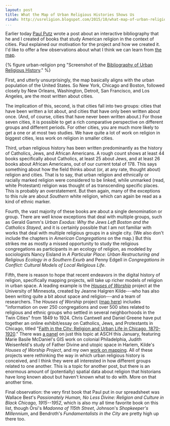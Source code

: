 ```yaml
---
layout: post
title: What the Map of Urban Religious Histories Shows Us
rinah: http://usreligion.blogspot.com/2015/10/what-map-of-urban-religious-histories.html
...
```


Earlier today [Paul Putz](http://www.paulemoryputz.com/) wrote a post about an interactive bibliography that he and I created of books that study American religion in the context of cities. Paul explained our motivation for the project and how we created it. I'd like to offer a few observations about what I think we can learn from [the map](http://apps.lincolnmullen.com/urban-religious-history/).

{% figure urban-religion png "Screenshot of the [Bibliography of Urban Religious History](http://apps.lincolnmullen.com/urban-religious-history/)." %}

First, and utterly unsurprisingly, the map basically aligns with the urban population of the United States. So New York, Chicago and Boston, followed closely by New Orleans, Washington, Detroit, San Francisco, and Los Angeles, are the most written about cities.

The implication of this, second, is that cities fall into two groups: cities that have been written a lot about, and cities that have only been written about once. (And, of course, cities that have never been written about.) For those seven cities, it is possible to get a rich comparative perspective on different groups and different periods. For other cities, you are much more likely to get a one or at most two studies. We have quite a lot of work on religion in biggest cities, less work on religion in smaller cities.

Third, urban religious history has been written predominantly as the history of Catholics, Jews, and African Americans. A rough count shows at least 44 books specifically about Catholics, at least 25 about Jews, and at least 26 books about African Americans, out of our current total of 178. This says something about how the field thinks about (or, at any rate, thought about) religion and cities. That is to say, that urban religion and ethnically or racially marked religion were considered to be linked, while unmarked (read, white Protestant) religion was thought of as transcending specific places. This is probably an overstatement. But then again, many of the exceptions to this rule are about *Southern* white religion, which can again be read as a kind of ethnic marker.

Fourth, the vast majority of these books are about a single denomination or group. There are well know exceptions that deal with multiple groups, such as Gerald Gamm's *Urban Exodus: Why the Jews Left Boston and the Catholics Stayed*, and it is certainly possible that I am not familiar with works that deal with multiple religious groups in a single city. (We also don't include the chapters in *American Congregations* on the map.) But this strikes me as mostly a missed opportunity to study the religious congregations as participants in an ecology of religion, as modeled by sociologists Nancy Eisland in *A Particular Place: Urban Restructuring and Religious Ecology in a Southern Exurb* and Penny Edgell in *Congregations in Conflict: Cultural Models of Local Religious Life*.

Fifth, there is reason to hope that recent endeavors in the digital history of religion, specifically mapping projects, will take up richer models of religion in urban space. A leading example is the *[Houses of Worship](http://www.housesofworship.umn.edu/)* project at the University of Minnesota, created by Jeanne Halgren Kilde---who has also been writing quite a bit about space and religion---and a team of researchers. The *Houses of Worship* project ([map here](http://publications.newberry.org/outofmany/exhibits/show/faithinthecity)) includes "information on over 250 congregations and over 500 sites related to religious and ethnic groups who settled in several neighborhoods in the Twin Cities" from 1849 to 1924. Chris Cantwell and Daniel Greene have put together an online exhibit/essay on Catholics, Jews, and Protestants in Chicago, titled "[Faith in the City: Religion and Urban Life in Chicago, 1870-1920](http://publications.newberry.org/outofmany/exhibits/show/faithinthecity)." There was [a panel](http://usreligion.blogspot.com/2015/01/a-guide-to-latter-days-of-aha-remaining.html) on just this topic at ASCH this January, featuring Marie Basile McDaniel's GIS work on colonial Philadelphia, Judith Weisenfeld's study of Father Divine and utopic space in Harlem, Kilde's *Houses of Worship Project*, and my own [work on mapping](http://lincolnmullen.com/projects/asch-2015/). All of these projects were rethinking the way in which urban religious history is conceived, and I think they were all interested in how different groups related to one another. This is a topic for another post, but there is an enormous amount of (potentially) spatial data about religion that historians have long known about but haven't known what to do with. More on that another time.

Final observation: the very first book that Paul put in our spreadsheet was Wallace Best's *Passionately Human, No Less Divine: Religion and Culture in Black Chicago, 1915--1952*, which is also my all time favorite book on this list, though Orsi's *Madonna of 115th Street*, Johnson's *Shopkeeper's Millennium*, and Bendroth's *Fundamentalists in the City* are pretty high up there too.
